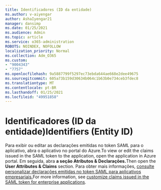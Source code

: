 ```yaml
---
title: Identificadores (ID da entidade)
ms.author: v-aiyengar
author: AshaIyengar21
manager: dansimp
ms.date: 01/25/2021
ms.audience: Admin
ms.topic: article
ms.service: o365-administration
ROBOTS: NOINDEX, NOFOLLOW
localization_priority: Normal
ms.collection: Adm_O365
ms.custom:
- "9004343"
- "7757"
ms.openlocfilehash: 9a5887799f5297ec73ebda644ae668e2dee49675
ms.sourcegitcommit: 605a73b159d30634b064c1b63b0e734ceb3fdec8
ms.translationtype: MT
ms.contentlocale: pt-BR
ms.lasthandoff: 01/25/2021
ms.locfileid: "49951858"
---
```

# <a name="identifiers-entity-id"></a><span data-ttu-id="ede98-102">Identificadores (ID da entidade)</span><span class="sxs-lookup"><span data-stu-id="ede98-102">Identifiers (Entity ID)</span></span>

<span data-ttu-id="ede98-103">Para exibir ou editar as declarações emitidas no token SAML para o aplicativo, abra o aplicativo no portal do Azure.</span><span class="sxs-lookup"><span data-stu-id="ede98-103">To view or edit the claims issued in the SAML token to the application, open the application in Azure portal.</span></span> <span data-ttu-id="ede98-104">Em seguida, abra **a seção Atributos & Declarações.**</span><span class="sxs-lookup"><span data-stu-id="ede98-104">Then open the **User Attributes & Claims** section.</span></span> <span data-ttu-id="ede98-105">Para obter mais informações, [consulte personalizar declarações emitidas no token SAML para aplicativos empresariais.](https://docs.microsoft.com/azure/active-directory/develop/active-directory-saml-claims-customization#editing-nameid)</span><span class="sxs-lookup"><span data-stu-id="ede98-105">For more information, see [customize claims issued in the SAML token for enterprise applications](https://docs.microsoft.com/azure/active-directory/develop/active-directory-saml-claims-customization#editing-nameid).</span></span>